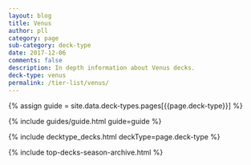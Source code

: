 ```yaml
---
layout: blog
title: Venus
author: pll
category: page
sub-category: deck-type
date: 2017-12-06
comments: false
description: In depth information about Venus decks.
deck-type: venus
permalink: /tier-list/venus/ 
---
```


{% assign guide = site.data.deck-types.pages[{{page.deck-type}}] %}

{% include guides/guide.html guide=guide %}

{% include decktype_decks.html deckType=page.deck-type %}

{% include top-decks-season-archive.html %}